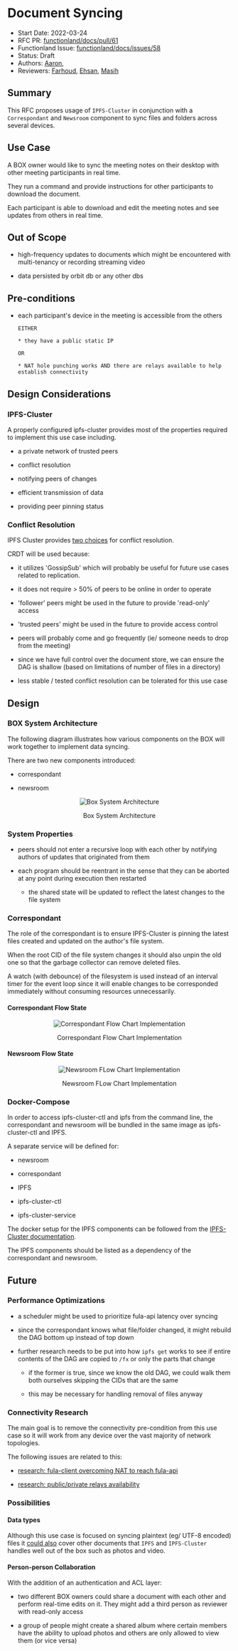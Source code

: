 # Document Syncing
- Start Date: 2022-03-24
- RFC PR: [functionland/docs/pull/61](https://github.com/functionland/docs/pull/61)
- Functionland Issue: [functionland/docs/issues/58](https://github.com/functionland/docs/issues/58)
- Status: Draft
- Authors: [Aaron](https://github.com/gitaaron),
- Reviewers: [Farhoud](https://github.com/farhoud), [Ehsan](https://github.com/ehsan6sha), [Masih](https://github.com/orgs/functionland/people/masih)

## Summary

This RFC proposes usage of `IPFS-Cluster` in conjunction with a `Correspondant` and `Newsroom` component to sync files and folders across several devices.

## Use Case

A BOX owner would like to sync the meeting notes on their desktop with other meeting participants in real time.

They run a command and provide instructions for other participants to download the document.

Each participant is able to download and edit the meeting notes and see updates from others in real time.


## Out of Scope

* high-frequency updates to documents which might be encountered with multi-tenancy or recording streaming video

* data persisted by orbit db or any other dbs

## Pre-conditions
[pre-conditions]: #pre-conditions

* each participant's device in the meeting is accessible from the others

      EITHER

      * they have a public static IP 

      OR

      * NAT hole punching works AND there are relays available to help establish connectivity

## Design Considerations

### IPFS-Cluster

A properly configured ipfs-cluster provides most of the properties required to implement this use case including.

  * a private network of trusted peers

  * conflict resolution

  * notifying peers of changes

  * efficient transmission of data

  * providing peer pinning status

### Conflict Resolution

IPFS Cluster provides [two choices](https://cluster.ipfs.io/documentation/guides/consensus/) for conflict resolution.

CRDT will be used because:

  * it utilizes 'GossipSub' which will probably be useful for future use cases related to replication.

  * it does not require > 50% of peers to be online in order to operate

  * 'follower' peers might be used in the future to provide 'read-only' access

  * 'trusted peers' might be used in the future to provide access control

  * peers will probably come and go frequently (ie/ someone needs to drop from the meeting)

  * since we have full control over the document store, we can ensure the DAG is shallow (based on limitations of number of files in a directory)

  * less stable / tested conflict resolution can be tolerated for this use case

## Design
### BOX System Architecture

The following diagram illustrates how  various components on the BOX will work together to implement data syncing.

There are two new components introduced:

  * correspondant

  * newsroom

<p align="center">
  <img alt="Box System Architecture" src="https://raw.githubusercontent.com/functionland/docs/246391d247fb301351e483594037135d2b3e03d3/static/diagrams/BOX-data-sync-architecture.png"/>
  <p align="center">Box System Architecture</p>
</p>


### System Properties

  * peers should not enter a recursive loop with each other by notifying authors of updates that originated from them

  * each program should be reentrant in the sense that they can be aborted at any point during execution then restarted

     * the shared state will be updated to reflect the latest changes to the file system


### Correspondant

The role of the correspondant is to ensure IPFS-Cluster is pinning the latest files created and updated on the author's file system.

When the root CID of the file system changes it should also unpin the old one so that the garbage collector can remove deleted files.

A watch (with debounce) of the filesystem is used instead of an interval timer for the event loop since it will enable changes to be corresponded immediately without consuming resources unnecessarily.

#### Correspondant Flow State

<p align="center">
  <img alt="Correspondant Flow Chart Implementation" src="https://raw.githubusercontent.com/functionland/docs/246391d247fb301351e483594037135d2b3e03d3/static/diagrams/data-sync-correspondant.png"/>
  <p align="center">Correspondant Flow Chart Implementation</p>
</p>

#### Newsroom Flow State

<p align="center">
  <img alt="Newsroom FLow Chart Implementation" src="https://raw.githubusercontent.com/functionland/docs/246391d247fb301351e483594037135d2b3e03d3/static/diagrams/data-sync-newsroom.png"/>
  <p align="center">Newsroom FLow Chart Implementation</p>
</p>


### Docker-Compose

In order to access ipfs-cluster-ctl and ipfs from the command line, the correspondant and newsroom will be bundled in the same image as ipfs-cluster-ctl and IPFS.

A separate service will be defined for:

  * newsroom

  * correspondant

  * IPFS

  * ipfs-cluster-ctl

  * ipfs-cluster-service

The docker setup for the IPFS components can be followed from the  [IPFS-Cluster documentation](http://cluster.ipfs.io.ipns.localhost:8080/documentation/deployment/automations/#docker).

The IPFS components should be listed as a dependency of the correspondant and newsroom.

## Future 

### Performance Optimizations

* a scheduler might be used to prioritize fula-api latency over syncing

* since the correspondant knows what file/folder changed, it might rebuild the DAG bottom up instead of top down

* further research needs to be put into how `ipfs get` works to see if entire contents of the DAG are copied to `/fx` or only the parts that change

  * if the former is true, since we know the old DAG, we could walk them both ourselves skipping the CIDs that are the same

  * this may be necessary for handling removal of files anyway

### Connectivity Research

The main goal is to remove the connectivity pre-condition from this use case so it will work from any device over the vast majority of network topologies.

The following issues are related to this:

  * [research: fula-client overcoming NAT to reach fula-api](https://github.com/functionland/docs/issues/28)

  * [research: public/private relays availability](https://github.com/functionland/docs/issues/72)

### Possibilities
[future-possibilities]: #future-possibilities

#### Data types

Although this use case is focused on syncing plaintext (eg/ UTF-8 encoded) files it [could also](https://github.com/functionland/docs/issues/71) cover other documents that `IPFS` and `IPFS-Cluster` handles well out of the box such as photos and video.

#### Person-person Collaboration

With the addition of an authentication and ACL layer: 
  * two different BOX owners could share a document with each other and perform real-time edits on it.  They might add a third person as reviewer with read-only access

  * a group of people might create a shared album where certain members have the ability to upload photos and others are only allowed to view them (or vice versa)


